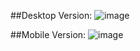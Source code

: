 ##Desktop Version: 
![image](https://user-images.githubusercontent.com/25774210/132143029-f6dfd118-213c-4dcd-873a-5659213d2ad6.png)

##Mobile Version:
![image](https://user-images.githubusercontent.com/25774210/132143054-eb6c3400-8263-42bb-9d9b-863946ff7686.png)

